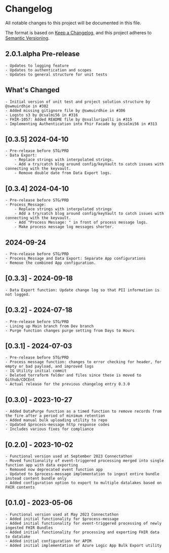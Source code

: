 # Changelog
All notable changes to this project will be documented in this file.

The format is based on [Keep a Changelog](https://keepachangelog.com/en/1.0.0/),
and this project adheres to [Semantic Versioning](https://semver.org/spec/v2.0.0.html).

## 2.0.1.alpha Pre-release
	- Updates to logging feature
	- Updates to authentication and scopes
	- Updates to general structure for unit tests
## What's Changed
	- Initial version of unit test and project solution structure by @swmuirdhie in #302
	- Added missing gitignore file by @swmuirdhie in #306
	- Logsto s3 by @csalmi56 in #316
	- FHIR-1057: Added README file by @svalluripalli in #315
	- Implementing Authentication into Fhir Facade by @csalmi56 in #313




## [0.3.5] 2024-04-10
	- Pre-release before STG/PRD
	- Data Export: 
		- Replace strings with interpolated strings.
		- Add a try/catch blog around config/keyVault to catch issues with connecting with the keyvault.
		- Remove double date from Data Export logs.


## [0.3.4] 2024-04-10
	- Pre-release before STG/PRD
	- Process_Message: 
		- Replace strings with interpolated strings
		- Add a try/catch blog around config/keyVault to catch issues with connecting with the keyvault.
		- Add "Process Message: " in front of process message logs.
		- Make process message log messages shorter.

## 2024-09-24
	- Pre-release before STG/PRD
	- Process_Message and Data Export: Separate App configurations 
	- Remove the combined App configuration.

## [0.3.3] - 2024-09-18
	- Data Export function: Update change log so that PII information is not logged.

## [0.3.2] - 2024-07-18
	- Pre-release before STG/PRD
	- Lining up Main branch from Dev branch
	- Purge function changes purge setting from Days to Hours

## [0.3.1] - 2024-07-03
	- Pre-release before STG/PRD
	- Process message function: changes to error checking for header, for empty or bad payload, and improved logs
	- IG Utility initial commit
	- Deleted terraform folder and files since these is moved to Github/CDCEnt
	- Actual release for the previous changelog entry 0.3.0


## [0.3.0] - 2023-10-27
	- Added DataPurge function as a timed function to remove records from the fire after a period of minimum retention
	- Added manual bulk uploading utility to repo
	- Updated $process-message http response codes
	- Includes various fixes for compliance

## [0.2.0] - 2023-10-02
	- Functional version used at September 2023 Connectathon
	- Moved functionality of event-triggered processing merged into single function app with data exporting
	- Removed now deprecated event function app
	- Updated to $process-message implementation to ingest entire bundle instead content bundle only
	- Added configuration option to export to multiple datalakes based on FHIR contents


## [0.1.0] - 2023-05-06
	- Functional version used at May 2023 Connectathon
	- Added initial functionality for $process-message
	- Added initial functionality for event-triggered processing of newly ingested FHIR Bundles
	- Added initial functionality for processing and exporting FHIR data to datalake
	- Added initial configuration for APIM 
	- Added initial implementation of Azure Logic App Bulk Export utility
